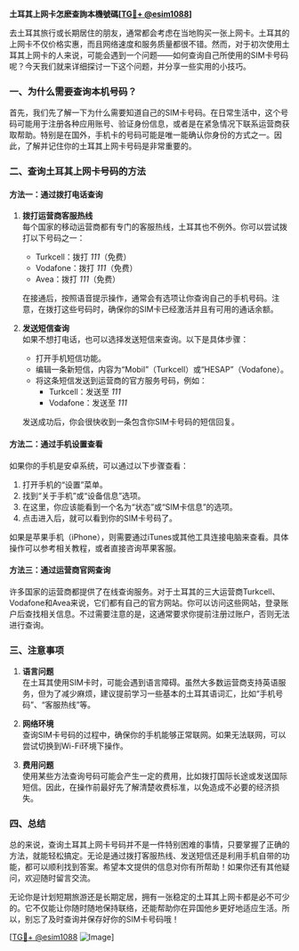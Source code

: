 **土耳其上网卡怎麽查詢本機號碼[[TG💪+ @esim1088](https://t.me/s/esim1088)]**

去土耳其旅行或长期居住的朋友，通常都会考虑在当地购买一张上网卡。土耳其的上网卡不仅价格实惠，而且网络速度和服务质量都很不错。然而，对于初次使用土耳其上网卡的人来说，可能会遇到一个问题——如何查询自己所使用的SIM卡号码呢？今天我们就来详细探讨一下这个问题，并分享一些实用的小技巧。

### 一、为什么需要查询本机号码？

首先，我们先了解一下为什么需要知道自己的SIM卡号码。在日常生活中，这个号码可能用于注册各种应用账号、验证身份信息，或者是在紧急情况下联系运营商获取帮助。特别是在国外，手机卡的号码可能是唯一能确认你身份的方式之一。因此，了解并记住你的土耳其上网卡号码是非常重要的。

### 二、查询土耳其上网卡号码的方法

#### 方法一：通过拨打电话查询

1. **拨打运营商客服热线**  
   每个国家的移动运营商都有专门的客服热线，土耳其也不例外。你可以尝试拨打以下号码之一：
   - Turkcell：拨打 *111*（免费）
   - Vodafone：拨打 *111*（免费）
   - Avea：拨打 *111*（免费）

   在接通后，按照语音提示操作，通常会有选项让你查询自己的手机号码。注意，在拨打这些号码时，确保你的SIM卡已经激活并且有可用的通话余额。

2. **发送短信查询**  
   如果不想打电话，也可以选择发送短信来查询。以下是具体步骤：
   - 打开手机短信功能。
   - 编辑一条新短信，内容为“Mobil”（Turkcell）或“HESAP”（Vodafone）。
   - 将这条短信发送到运营商的官方服务号码，例如：
     - Turkcell：发送至 *111*
     - Vodafone：发送至 *111*

   发送成功后，你会很快收到一条包含你SIM卡号码的短信回复。

#### 方法二：通过手机设置查看

如果你的手机是安卓系统，可以通过以下步骤查看：

1. 打开手机的“设置”菜单。
2. 找到“关于手机”或“设备信息”选项。
3. 在这里，你应该能看到一个名为“状态”或“SIM卡信息”的选项。
4. 点击进入后，就可以看到你的SIM卡号码了。

如果是苹果手机（iPhone），则需要通过iTunes或其他工具连接电脑来查看。具体操作可以参考相关教程，或者直接咨询苹果客服。

#### 方法三：通过运营商官网查询

许多国家的运营商都提供了在线查询服务。对于土耳其的三大运营商Turkcell、Vodafone和Avea来说，它们都有自己的官方网站。你可以访问这些网站，登录账户后查找相关信息。不过需要注意的是，这通常要求你提前注册过账户，否则无法进行查询。

### 三、注意事项

1. **语言问题**  
   在土耳其使用SIM卡时，可能会遇到语言障碍。虽然大多数运营商支持英语服务，但为了减少麻烦，建议提前学习一些基本的土耳其语词汇，比如“手机号码”、“客服热线”等。

2. **网络环境**  
   查询SIM卡号码的过程中，确保你的手机能够正常联网。如果无法联网，可以尝试切换到Wi-Fi环境下操作。

3. **费用问题**  
   使用某些方法查询号码可能会产生一定的费用，比如拨打国际长途或发送国际短信。因此，在操作前最好先了解清楚收费标准，以免造成不必要的经济损失。

### 四、总结

总的来说，查询土耳其上网卡号码并不是一件特别困难的事情，只要掌握了正确的方法，就能轻松搞定。无论是通过拨打客服热线、发送短信还是利用手机自带的功能，都可以顺利找到答案。希望本文提供的信息对你有所帮助！如果你还有其他疑问，欢迎随时留言交流。

无论你是计划短期旅游还是长期定居，拥有一张稳定的土耳其上网卡都是必不可少的。它不仅能让你随时随地保持联络，还能帮助你在异国他乡更好地适应生活。所以，别忘了及时查询并保存好你的SIM卡号码哦！

[[TG💪+ @esim1088](https://t.me/s/esim1088) ![Image](https://i.postimg.cc/4NQfJmqS/Snipaste-2025-05-13-00-14-12.png)]